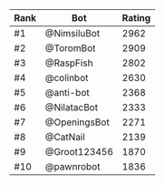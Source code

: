 Rank|Bot|Rating
---|---|---
#1|@NimsiluBot|2962
#2|@ToromBot|2909
#3|@RaspFish|2802
#4|@colinbot|2630
#5|@anti-bot|2368
#6|@NilatacBot|2333
#7|@OpeningsBot|2271
#8|@CatNail|2139
#9|@Groot123456|1870
#10|@pawnrobot|1836
